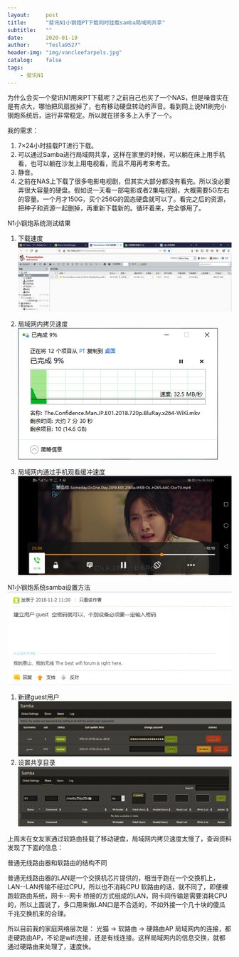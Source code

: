 ```yaml
---
layout:     post
title:      "斐讯N1小钢炮PT下载同时挂载samba局域网共享"
subtitle:   ""
date:       2020-01-19
author:     "Tesla9527"
header-img: "img/vancleefarpels.jpg"
catalog:    false
tags:
    - 斐讯N1
---
```



为什么会买一个斐讯N1用来PT下载呢？之前自己也买了一个NAS，但是噪音实在是有点大，哪怕把风扇拔掉了，也有移动硬盘转动的声音。看到网上说N1刷完小钢炮系统后，运行非常稳定。所以就在拼多多上入手了一个。

我的需求：
1. 7×24小时挂载PT进行下载。
2. 可以通过Samba进行局域网共享，这样在家里的时候，可以躺在床上用手机看，也可以躺在沙发上用电视看，而且不用再考来考去。
3. 静音。
4. 之前在NAS上下载了很多电影电视剧，但其实大部分都没有看完。所以没必要弄很大容量的硬盘。假如说一天看一部电影或者2集电视剧，大概需要5G左右的容量。一个月才150G，买个256G的固态硬盘就可以了。看完之后的资源，把种子和资源一起删掉，再重新下载新的。循环着来，完全够用了。

N1小钢炮系统测试结果
1. 下载速度
![img](/img/in-post/n1/download.png)

2. 局域网内拷贝速度
![img](/img/in-post/n1/copy.png)

3. 局域网内通过手机观看缓冲速度
![img](/img/in-post/n1/mobile.jpg)

N1小钢炮系统samba设置方法
![img](/img/in-post/n1/samba-1.png)
1. 新建guest用户
![img](/img/in-post/n1/samba-2.png)
2. 设置共享目录
![img](/img/in-post/n1/samba-3.png)

上周末在女友家通过软路由挂载了移动硬盘，局域网内拷贝速度太慢了，查询资料发现了下面的信息：

普通无线路由器和软路由的结构不同

普通无线路由器的LAN是一个交换机芯片提供的，相当于跑在一个交换机上，LAN--LAN传输不经过CPU，所以也不消耗CPU
软路由的话，就不同了，即便裸跑软路由系统，网卡--网卡 桥接的方式组成的LAN，网卡间传输是需要消耗CPU的，所以上面说了，多口用来做LAN口是不合适的，不如外接一个几十块的傻瓜千兆交换机来的合理。

所以目前我的家庭网络层次是：
光猫 -> 软路由 -> 硬路由AP
局域网内的连接，都走硬路由AP，不论是wifi连接，还是有线连接。这样局域网内的信息交换，就都通过硬路由来处理了，速度快。